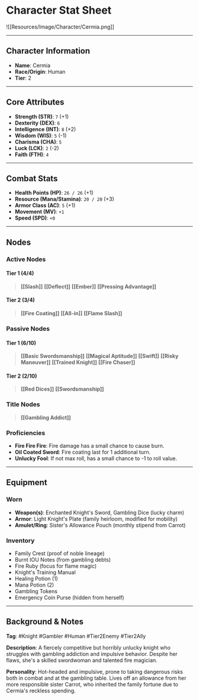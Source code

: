 # Character Stat Sheet

![[Resources/Image/Character/Cermia.png]]

---

## Character Information
- **Name**: Cermia
- **Race/Origin**: Human
- **Tier**: 2

---

## Core Attributes
- **Strength (STR)**: `7` (+1)
- **Dexterity (DEX)**: `6`
- **Intelligence (INT)**: `8` (+2)
- **Wisdom (WIS)**: `5` (-1)
- **Charisma (CHA)**: `5`
- **Luck (LCK)**: `2` (-2)
- **Faith (FTH)**: `4`

---

## Combat Stats
- **Health Points (HP)**: `26 / 26` (+1)
- **Resource (Mana/Stamina)**: `20 / 20` (+3)
- **Armor Class (AC)**: `5` (+1)
- **Movement (MV)**: `+1`
- **Speed (SPD)**: `+0`

---

## Nodes
### Active Nodes
#### Tier 1 (4/4)
>**[[Slash]]**
>**[[Deflect]]**
>**[[Ember]]**
>**[[Pressing Advantage]]**

#### Tier 2 (3/4)
>**[[Fire Coating]]**
>**[[All-in]]**
>**[[Flame Slash]]**

### Passive Nodes
#### Tier 1 (6/10)
>**[[Basic Swordsmanship]]**
>**[[Magical Aptitude]]**
>**[[Swift]]**
>**[[Risky Maneuver]]**
>**[[Trained Knight]]**
>**[[Fire Chaser]]**

#### Tier 2 (2/10)
>**[[Red Dices]]**
>**[[Swordsmanship]]**

### Title Nodes
>**[[Gambling Addict]]**

### Proficiencies
- **Fire Fire Fire**: Fire damage has a small chance to cause burn.
- **Oil Coated Sword**: Fire coating last for 1 additional turn.
- **Unlucky Fool**: If not max roll, has a small chance to -1 to roll value.

---

## Equipment
### Worn
- **Weapon(s)**: Enchanted Knight's Sword, Gambling Dice (lucky charm)
- **Armor**: Light Knight's Plate (family heirloom, modified for mobility)
- **Amulet/Ring**: Sister's Allowance Pouch (monthly stipend from Carrot)

### Inventory
- Family Crest (proof of noble lineage)
- Burnt IOU Notes (from gambling debts)
- Fire Ruby (focus for flame magic)
- Knight's Training Manual
- Healing Potion (1)
- Mana Potion (2)
- Gambling Tokens
- Emergency Coin Purse (hidden from herself)

---

## Background & Notes
**Tag**: #Knight #Gambler #Human #Tier2Enemy #Tier2Ally

**Description**: A fiercely competitive but horribly unlucky knight who struggles with gambling addiction and impulsive behavior. Despite her flaws, she's a skilled swordwoman and talented fire magician.

**Personality**: Hot-headed and impulsive, prone to taking dangerous risks both in combat and at the gambling table. Lives off an allowance from her more responsible sister Carrot, who inherited the family fortune due to Cermia's reckless spending.

